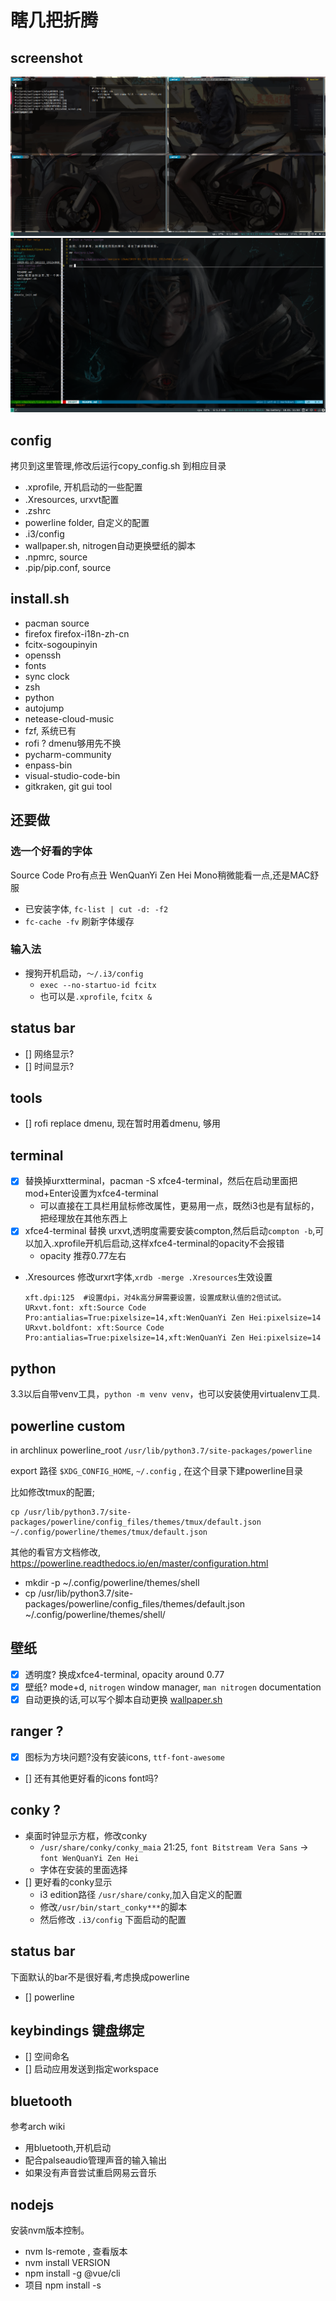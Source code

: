 # 瞎几把折腾

## screenshot

![可以开工的样子](./2019-01-17-161222_1912x968_scrot.png)
![manjaro-i3wm-vim-preview](./2019-01-18-115043_1744x967_scrot.png)


## config

拷贝到这里管理,修改后运行copy_config.sh 到相应目录

- .xprofile, 开机启动的一些配置
- .Xresources, urxvt配置
- .zshrc
- powerline folder, 自定义的配置
- .i3/config
- wallpaper.sh, nitrogen自动更换壁纸的脚本
- .npmrc, source
- .pip/pip.conf, source

## install.sh

- pacman source
- firefox firefox-i18n-zh-cn
- fcitx-sogoupinyin
- openssh
- fonts
- sync clock
- zsh
- python
- autojump
- netease-cloud-music
- fzf, 系统已有
- rofi ? dmenu够用先不换
- pycharm-community
- enpass-bin
- visual-studio-code-bin
- gitkraken, git gui tool

## 还要做

### 选一个好看的字体

Source Code Pro有点丑
WenQuanYi Zen Hei Mono稍微能看一点,还是MAC舒服

- 已安装字体, `fc-list | cut -d: -f2`
- `fc-cache -fv` 刷新字体缓存

### 输入法

- 搜狗开机启动，`～/.i3/config`
  - `exec --no-startuo-id fcitx`
  - 也可以是`.xprofile`, `fcitx &`

## status bar

- [] 网络显示?
- [] 时间显示?

## tools

- [] rofi replace dmenu, 现在暂时用着dmenu, 够用

## terminal

- [x] 替换掉urxtterminal，pacman -S xfce4-terminal，然后在启动里面把mod+Enter设置为xfce4-terminal
  - 可以直接在工具栏用鼠标修改属性，更易用一点，既然i3也是有鼠标的，把经理放在其他东西上
- [x] xfce4-terminal 替换 urxvt,透明度需要安装compton,然后启动`compton -b`,可以加入.xprofile开机后启动,这样xfce4-terminal的opacity不会报错
  - opacity 推荐0.77左右
- .Xresources 修改urxrt字体,`xrdb -merge .Xresources`生效设置

  ```
  xft.dpi:125  #设置dpi，对4k高分屏需要设置，设置成默认值的2倍试试。
  URxvt.font: xft:Source Code Pro:antialias=True:pixelsize=14,xft:WenQuanYi Zen Hei:pixelsize=14
  URxvt.boldfont: xft:Source Code Pro:antialias=True:pixelsize=14,xft:WenQuanYi Zen Hei:pixelsize=14
  ```
## python

3.3以后自带venv工具，`python -m venv venv`，也可以安装使用virtualenv工具.

## powerline custom

in archlinux powerline_root `/usr/lib/python3.7/site-packages/powerline`

export 路径 `$XDG_CONFIG_HOME`, `~/.config` , 在这个目录下建powerline目录

比如修改tmux的配置;

    cp /usr/lib/python3.7/site-packages/powerline/config_files/themes/tmux/default.json ~/.config/powerline/themes/tmux/default.json

其他的看官方文档修改, https://powerline.readthedocs.io/en/master/configuration.html

- mkdir -p ~/.config/powerline/themes/shell
- cp /usr/lib/python3.7/site-packages/powerline/config_files/themes/default.json ~/.config/powerline/themes/shell/

## 壁纸

- [x] 透明度? 换成xfce4-terminal, opacity around 0.77
- [x] 壁纸? mode+d, `nitrogen` window manager, `man nitrogen` documentation
- [x] 自动更换的话,可以写个脚本自动更换 [wallpaper.sh](./wallpaper.sh)

## ranger ?

- [x] 图标为方块问题?没有安装icons, `ttf-font-awesome`
- [] 还有其他更好看的icons font吗?

## conky ?

- 桌面时钟显示方框，修改conky
  - `/usr/share/conky/conky_maia` 21:25, `font Bitstream Vera Sans` -> `font WenQuanYi Zen Hei`
  - 字体在安装的里面选择
- [] 更好看的conky显示
  - i3 edition路径 `/usr/share/conky`,加入自定义的配置
  - 修改`/usr/bin/start_conky***`的脚本
  - 然后修改 `.i3/config` 下面启动的配置

## status bar

下面默认的bar不是很好看,考虑换成powerline

- [] powerline

## keybindings 键盘绑定

- [] 空间命名
- [] 启动应用发送到指定workspace

## bluetooth

参考arch wiki

- 用bluetooth,开机启动
- 配合palseaudio管理声音的输入输出
- 如果没有声音尝试重启网易云音乐

## nodejs

安装nvm版本控制。

- nvm ls-remote , 查看版本
- nvm install VERSION
- npm install -g @vue/cli
- 项目 npm install -s

